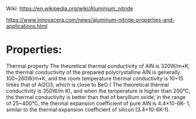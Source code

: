 Wiki: https://en.wikipedia.org/wiki/Aluminium_nitride

https://www.innovacera.com/news/aluminum-nitride-properties-and-applications.html

# Properties:
Thermal property
The theoretical thermal conductivity of AlN is 320W/m•K, the thermal conductivity of the prepared polycrystalline AlN is generally 100~260W/m•K, and the room temperature thermal conductivity is 10~15 times that of Al2O3, which is close to BeO ( The theoretical thermal conductivity is 350W/m K), and when the temperature is higher than 200℃, the thermal conductivity is better than that of beryllium oxide; in the range of 25~400℃, the thermal expansion coefficient of pure AIN is 4.4×10-6K- 1, similar to the thermal expansion coefficient of silicon (3.4×10-6K-1).
